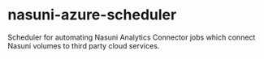 # nasuni-azure-scheduler
Scheduler for automating Nasuni Analytics Connector jobs which connect Nasuni volumes to third party cloud services.
